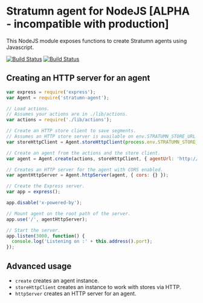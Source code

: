 # Stratumn agent for NodeJS [ALPHA - incompatible with production]

This NodeJS module exposes functions to create Stratumn agents using Javascript.

[![Build Status](https://travis-ci.org/stratumn/agent-js.svg?branch=master)](https://travis-ci.org/stratumn/agent-js)
[![Build Status](https://david-dm.org/stratumn/agent-js.svg)](https://david-dm.org/stratumn/agent-js) 

## Creating an HTTP server for an agent

```javascript
var express = require('express');
var Agent = require('stratumn-agent');

// Load actions.
// Assumes your actions are in ./lib/actions.
var actions = require('./lib/actions');

// Create an HTTP store client to save segments.
// Assumes an HTTP store server is available on env.STRATUMN_STORE_URL or http://store:5000.
var storeHttpClient = Agent.storeHttpClient(process.env.STRATUMN_STORE_URL || 'http://store:5000');

// Create an agent from the actions and the store client.
var agent = Agent.create(actions, storeHttpClient, { agentUrl: 'http://localhost:3000' });

// Creates an HTTP server for the agent with CORS enabled.
var agentHttpServer = Agent.httpServer(agent, { cors: {} });

// Create the Express server.
var app = express();

app.disable('x-powered-by');

// Mount agent on the root path of the server.
app.use('/', agentHttpServer);

// Start the server.
app.listen(3000, function() {
  console.log('Listening on :' + this.address().port);
});
```

## Advanced usage

- `create` creates an agent instance.
- `storeHttpClient` creates an instance to work with stores via HTTP.
- `httpServer` creates an HTTP server for an agent.
